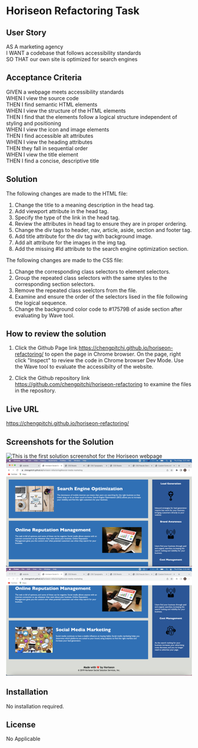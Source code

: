 # Horiseon Refactoring Task 

## User Story

AS A marketing agency <br>
I WANT a codebase that follows accessibility standards <br>
SO THAT our own site is optimized for search engines 

## Acceptance Criteria

GIVEN a webpage meets accessibility standards <br>
WHEN I view the source code <br>
THEN I find semantic HTML elements <br>
WHEN I view the structure of the HTML elements <br>
THEN I find that the elements follow a logical structure independent of styling and positioning <br>
WHEN I view the icon and image elements <br>
THEN I find accessible alt attributes <br>
WHEN I view the heading attributes <br>
THEN they fall in sequential order <br>
WHEN I view the title element <br>
THEN I find a concise, descriptive title 

## Solution 

The following changes are made to the HTML file:
1. Change the title to a meaning description in the head tag. 
2. Add viewport attribute in the head tag. 
3. Specify the type of the link in the head tag. 
4. Review the attributes in head tag to ensure they are in proper ordering. 
5. Change the div tags to header, nav, article, aside, section and footer tag. 
6. Add title attribute for the div tag with background image. 
7. Add alt attribute for the images in the img tag. 
8. Add the missing #Id attribute to the search engine optimization section. 

The following changes are made to the CSS file:
1. Change the corresponding class selectors to element selectors. 
2. Group the repeated class selectors with the same styles to the corresponding section selectors. 
3. Remove the repeated class seelctors from the file. 
4. Examine and ensure the order of the selectors lised in the file following the logical sequence. 
5. Change the background color code to #17579B of aside section after evaluating by Wave tool. 

## How to review the solution

1. Click the Github Page link https://chengpitchi.github.io/horiseon-refactoring/ to open the page in Chrome browser. On the page, right click "Inspect" to review the code in Chrome browser Dev Mode.  Use the Wave tool to evaluate the accessibilty of the website. 

2. Click the Github repository link https://github.com/chengpitchi/horiseon-refactoring to examine the files in the repository.

## Live URL 

https://chengpitchi.github.io/horiseon-refactoring/

## Screenshots for the Solution 

![This is the first solution screenshot for the Horiseon webpage](./assets/images/Solution_Screenshot.png)
<br>
![This is the second solution screenshot for the Horiseon webpage](./assets/images/Solution_Screenshot2.png)
<br>
![This is the third solution screenshot for the Horiseon webpage](./assets/images/Solution_Screenshot3.png)
<br>

## Installation 

No installation required. 

## License 

No Applicable  
